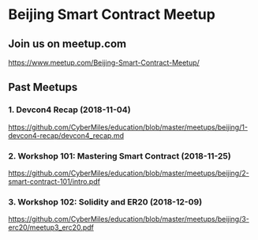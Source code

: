 # Beijing Smart Contract Meetup

## Join us on meetup.com
https://www.meetup.com/Beijing-Smart-Contract-Meetup/

## Past Meetups

### 1. Devcon4 Recap (2018-11-04)

https://github.com/CyberMiles/education/blob/master/meetups/beijing/1-devcon4-recap/devcon4_recap.md

### 2. Workshop 101: Mastering Smart Contract (2018-11-25)

https://github.com/CyberMiles/education/blob/master/meetups/beijing/2-smart-contract-101/intro.pdf

### 3. Workshop 102: Solidity and ER20 (2018-12-09)

https://github.com/CyberMiles/education/blob/master/meetups/beijing/3-erc20/meetup3_erc20.pdf
